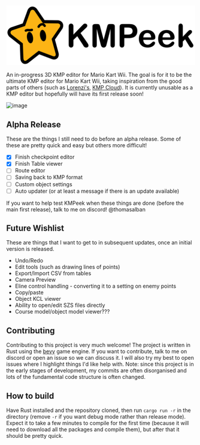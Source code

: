 ![logo_banner](https://github.com/ThomasAlban/kmpeek/blob/main/assets/logos/logo_banner.svg)

An in-progress 3D KMP editor for Mario Kart Wii. The goal is for it to be the ultimate KMP editor for Mario Kart Wii, taking inspiration from the good parts of others (such as [Lorenzi's](https://github.com/hlorenzi/kmp-editor), [KMP Cloud](https://wiki.tockdom.com/wiki/KMP_Cloud)). It is currently unusable as a KMP editor but hopefully will have its first release soon!

<img width="1412" alt="image" src="https://github.com/ThomasAlban/kmpeek/assets/98399119/ee13fe41-3acb-4912-82eb-7e187417220b">

## Alpha Release

These are the things I still need to do before an alpha release. Some of these are pretty quick and easy but others more difficult!

- [x] Finish checkpoint editor
- [x] Finish Table viewer
- [ ] Route editor
- [ ] Saving back to KMP format
- [ ] Custom object settings
- [ ] Auto updater (or at least a message if there is an update available)

If you want to help test KMPeek when these things are done (before the main first release), talk to me on discord! @thomasalban

## Future Wishlist

These are things that I want to get to in subsequent updates, once an initial version is released.

- Undo/Redo
- Edit tools (such as drawing lines of points)
- Export/Import CSV from tables
- Camera Preview
- Eline control handling - converting it to a setting on enemy points
- Copy/paste
- Object KCL viewer
- Ability to open/edit SZS files directly
- Course model/object model viewer???

## Contributing

Contributing to this project is very much welcome! The project is written in Rust using the [bevy](https://github.com/bevyengine/bevy) game engine. If you want to contribute, talk to me on discord or open an issue so we can discuss it. I will also try my best to open issues where I highlight things I'd like help with. Note: since this project is in the early stages of development, my commits are often disorganised and lots of the fundamental code structure is often changed.

## How to build

Have Rust installed and the repository cloned, then run `cargo run -r` in the directory (remove `-r` if you want debug mode rather than release mode).
Expect it to take a few minutes to compile for the first time (because it will need to download all the packages and compile them), but after that it should be pretty quick.
